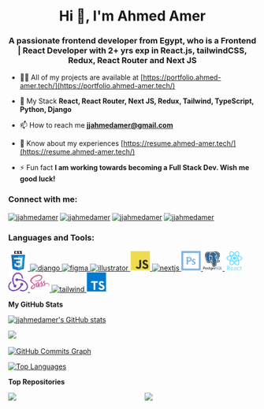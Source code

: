<h1 align="center">Hi 👋, I'm Ahmed Amer</h1>
<h3 align="center">A passionate frontend developer from Egypt, who is a Frontend | React Developer with 2+ yrs exp in React.js, tailwindCSS, Redux, React Router and Next JS</h3>

- 👨‍💻 All of my projects are available at [https://portfolio.ahmed-amer.tech/](https://portfolio.ahmed-amer.tech/)

- 💬 My Stack **React, React Router, Next JS, Redux, Tailwind, TypeScript, Python, Django**

- 📫 How to reach me **jjahmedamer@gmail.com**

- 📄 Know about my experiences [https://resume.ahmed-amer.tech/](https://resume.ahmed-amer.tech/)

- ⚡ Fun fact **I am working towards becoming a Full Stack Dev. Wish me good luck!**

<h3 align="left">Connect with me:</h3>
<p align="left">
<a href="https://linkedin.com/in/jjahmedamer" target="blank"><img align="center" src="https://raw.githubusercontent.com/rahuldkjain/github-profile-readme-generator/master/src/images/icons/Social/linked-in-alt.svg" alt="jjahmedamer" height="30" width="40" /></a>
<a href="https://fb.com/jjahmedamer" target="blank"><img align="center" src="https://raw.githubusercontent.com/rahuldkjain/github-profile-readme-generator/master/src/images/icons/Social/facebook.svg" alt="jjahmedamer" height="30" width="40" /></a>
<a href="https://www.hackerrank.com/jjahmedamer" target="blank"><img align="center" src="https://raw.githubusercontent.com/rahuldkjain/github-profile-readme-generator/master/src/images/icons/Social/hackerrank.svg" alt="jjahmedamer" height="30" width="40" /></a>
<a href="https://www.leetcode.com/jjahmedamer" target="blank"><img align="center" src="https://raw.githubusercontent.com/rahuldkjain/github-profile-readme-generator/master/src/images/icons/Social/leet-code.svg" alt="jjahmedamer" height="30" width="40" /></a>
</p>

<h3 align="left">Languages and Tools:</h3>
<p align="left"> <a href="https://www.w3schools.com/css/" target="_blank" rel="noreferrer"> <img src="https://raw.githubusercontent.com/devicons/devicon/master/icons/css3/css3-original-wordmark.svg" alt="css3" width="40" height="40"/> </a> <a href="https://www.djangoproject.com/" target="_blank" rel="noreferrer"> <img src="https://cdn.worldvectorlogo.com/logos/django.svg" alt="django" width="40" height="40"/> </a> <a href="https://www.figma.com/" target="_blank" rel="noreferrer"> <img src="https://www.vectorlogo.zone/logos/figma/figma-icon.svg" alt="figma" width="40" height="40"/> </a> <a href="https://www.adobe.com/in/products/illustrator.html" target="_blank" rel="noreferrer"> <img src="https://www.vectorlogo.zone/logos/adobe_illustrator/adobe_illustrator-icon.svg" alt="illustrator" width="40" height="40"/> </a> <a href="https://developer.mozilla.org/en-US/docs/Web/JavaScript" target="_blank" rel="noreferrer"> <img src="https://raw.githubusercontent.com/devicons/devicon/master/icons/javascript/javascript-original.svg" alt="javascript" width="40" height="40"/> </a> <a href="https://nextjs.org/" target="_blank" rel="noreferrer"> <img src="https://cdn.worldvectorlogo.com/logos/nextjs-2.svg" alt="nextjs" width="40" height="40"/> </a> <a href="https://www.photoshop.com/en" target="_blank" rel="noreferrer"> <img src="https://raw.githubusercontent.com/devicons/devicon/master/icons/photoshop/photoshop-line.svg" alt="photoshop" width="40" height="40"/> </a> <a href="https://www.postgresql.org" target="_blank" rel="noreferrer"> <img src="https://raw.githubusercontent.com/devicons/devicon/master/icons/postgresql/postgresql-original-wordmark.svg" alt="postgresql" width="40" height="40"/> </a> <a href="https://reactjs.org/" target="_blank" rel="noreferrer"> <img src="https://raw.githubusercontent.com/devicons/devicon/master/icons/react/react-original-wordmark.svg" alt="react" width="40" height="40"/> </a> <a href="https://redux.js.org" target="_blank" rel="noreferrer"> <img src="https://raw.githubusercontent.com/devicons/devicon/master/icons/redux/redux-original.svg" alt="redux" width="40" height="40"/> </a> <a href="https://sass-lang.com" target="_blank" rel="noreferrer"> <img src="https://raw.githubusercontent.com/devicons/devicon/master/icons/sass/sass-original.svg" alt="sass" width="40" height="40"/> </a> <a href="https://tailwindcss.com/" target="_blank" rel="noreferrer"> <img src="https://www.vectorlogo.zone/logos/tailwindcss/tailwindcss-icon.svg" alt="tailwind" width="40" height="40"/> </a> <a href="https://www.typescriptlang.org/" target="_blank" rel="noreferrer"> <img src="https://raw.githubusercontent.com/devicons/devicon/master/icons/typescript/typescript-original.svg" alt="typescript" width="40" height="40"/> </a> </p>


<b>My GitHub Stats</b>

<a href="http://www.github.com/jjahmedamer"><img src="https://github-readme-stats.vercel.app/api?username=jjahmedamer&show_icons=true&hide=&count_private=true&title_color=3382ed&text_color=ffffff&icon_color=ef4444&bg_color=181824&hide_border=true&show_icons=true" alt="jjahmedamer's GitHub stats" /></a>

<a href="http://www.github.com/jjahmedamer"><img src="https://github-readme-streak-stats.herokuapp.com/?user=jjahmedamer&stroke=ffffff&background=181824&ring=3382ed&fire=3382ed&currStreakNum=ffffff&currStreakLabel=3382ed&sideNums=ffffff&sideLabels=ffffff&dates=ffffff&hide_border=true" /></a>

<a href="http://www.github.com/jjahmedamer"><img src="https://github-readme-activity-graph.cyclic.app/graph?username=jjahmedamer&bg_color=181824&color=ffffff&line=ef4444&point=ffffff&area_color=181824&area=true&hide_border=true&custom_title=GitHub%20Commits%20Graph" alt="GitHub Commits Graph" /></a>

<a href="https://github.com/jjahmedamer" align="left"><img src="https://github-readme-stats.vercel.app/api/top-langs/?username=jjahmedamer&langs_count=10&title_color=3382ed&text_color=ffffff&icon_color=ef4444&bg_color=181824&hide_border=true&locale=en&custom_title=Top%20%Languages" alt="Top Languages" /></a>

<b>Top Repositories</b>

<div width="100%" align="center"><a href="https://github.com/jjahmedamer/react-projects" align="left"><img align="left" width="45%" src="https://github-readme-stats.vercel.app/api/pin/?username=jjahmedamer&repo=react-projects&title_color=3382ed&text_color=ffffff&icon_color=ef4444&bg_color=181824&hide_border=true&locale=en" /></a><a href="https://github.com/jjahmedamer/next-js-projects" align="right"><img align="right" width="45%" src="https://github-readme-stats.vercel.app/api/pin/?username=jjahmedamer&repo=next-js-projects&title_color=3382ed&text_color=ffffff&icon_color=ef4444&bg_color=181824&hide_border=true&locale=en" /></a></div><br /><br /><br /><br /><br /><br /><br />
